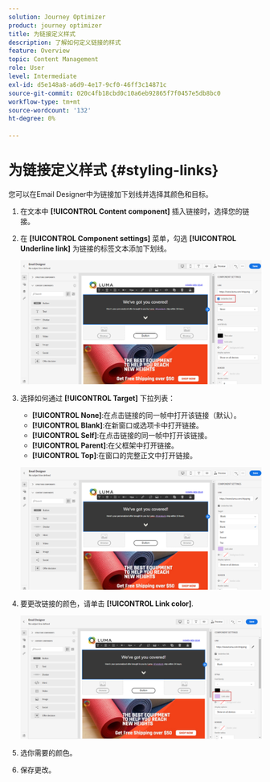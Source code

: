 ```yaml
---
solution: Journey Optimizer
product: journey optimizer
title: 为链接定义样式
description: 了解如何定义链接的样式
feature: Overview
topic: Content Management
role: User
level: Intermediate
exl-id: d5e148a8-a6d9-4e17-9cf0-46ff3c14871c
source-git-commit: 020c4fb18cbd0c10a6eb92865f7f0457e5db8bc0
workflow-type: tm+mt
source-wordcount: '132'
ht-degree: 0%

---
```


# 为链接定义样式 {#styling-links}

您可以在Email Designer中为链接加下划线并选择其颜色和目标。

1. 在文本中 **[!UICONTROL Content component]** 插入链接时，选择您的链接。

1. 在 **[!UICONTROL Component settings]** 菜单，勾选 **[!UICONTROL Underline link]** 为链接的标签文本添加下划线。

   ![](assets/link_1.png)

1. 选择如何通过 **[!UICONTROL Target]** 下拉列表：

   * **[!UICONTROL None]**:在点击链接的同一帧中打开该链接（默认）。
   * **[!UICONTROL Blank]**:在新窗口或选项卡中打开链接。
   * **[!UICONTROL Self]**:在点击链接的同一帧中打开该链接。
   * **[!UICONTROL Parent]**:在父框架中打开链接。
   * **[!UICONTROL Top]**:在窗口的完整正文中打开链接。

   ![](assets/link_2.png)

1. 要更改链接的颜色，请单击 **[!UICONTROL Link color]**.

   ![](assets/link_3.png)

1. 选你需要的颜色。

1. 保存更改。
